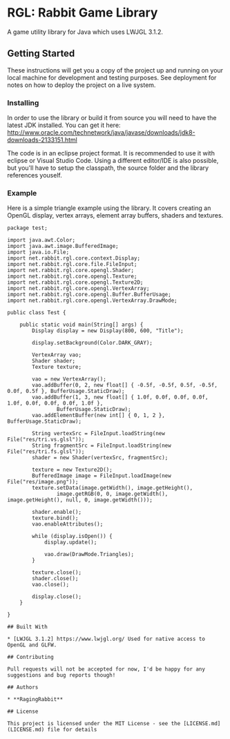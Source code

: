 # RGL: Rabbit Game Library

A game utility library for Java which uses LWJGL 3.1.2.

## Getting Started

These instructions will get you a copy of the project up and running on your local machine for development and testing purposes. See deployment for notes on how to deploy the project on a live system.

### Installing

In order to use the library or build it from source you will need to have the latest JDK installed.
You can get it here:
http://www.oracle.com/technetwork/java/javase/downloads/jdk8-downloads-2133151.html

The code is in an eclipse project format. It is recommended to use it with eclipse or Visual Studio Code.
Using a different editor/IDE is also possible, but you'll have to setup the classpath, the source folder and the library references youself.

### Example

Here is a simple triangle example using the library. It covers creating an OpenGL display, vertex arrays, element array buffers, shaders and textures.

```
package test;

import java.awt.Color;
import java.awt.image.BufferedImage;
import java.io.File;
import net.rabbit.rgl.core.context.Display;
import net.rabbit.rgl.core.file.FileInput;
import net.rabbit.rgl.core.opengl.Shader;
import net.rabbit.rgl.core.opengl.Texture;
import net.rabbit.rgl.core.opengl.Texture2D;
import net.rabbit.rgl.core.opengl.VertexArray;
import net.rabbit.rgl.core.opengl.Buffer.BufferUsage;
import net.rabbit.rgl.core.opengl.VertexArray.DrawMode;

public class Test {

    public static void main(String[] args) {
		Display display = new Display(800, 600, "Title");

		display.setBackground(Color.DARK_GRAY);

		VertexArray vao;
		Shader shader;
		Texture texture;

		vao = new VertexArray();
		vao.addBuffer(0, 2, new float[] { -0.5f, -0.5f, 0.5f, -0.5f, 0.0f, 0.5f }, BufferUsage.StaticDraw);
		vao.addBuffer(1, 3, new float[] { 1.0f, 0.0f, 0.0f, 0.0f, 1.0f, 0.0f, 0.0f, 0.0f, 1.0f },
				BufferUsage.StaticDraw);
		vao.addElementBuffer(new int[] { 0, 1, 2 }, BufferUsage.StaticDraw);

		String vertexSrc = FileInput.loadString(new File("res/tri.vs.glsl"));
		String fragmentSrc = FileInput.loadString(new File("res/tri.fs.glsl"));
		shader = new Shader(vertexSrc, fragmentSrc);

		texture = new Texture2D();
		BufferedImage image = FileInput.loadImage(new File("res/image.png"));
		texture.setData(image.getWidth(), image.getHeight(),
				image.getRGB(0, 0, image.getWidth(), image.getHeight(), null, 0, image.getWidth()));

		shader.enable();
		texture.bind();
		vao.enableAttributes();

		while (display.isOpen()) {
			display.update();

			vao.draw(DrawMode.Triangles);
		}

		texture.close();
		shader.close();
		vao.close();

		display.close();
	}

}

## Built With

* [LWJGL 3.1.2] https://www.lwjgl.org/ Used for native access to OpenGL and GLFW.

## Contributing

Pull requests will not be accepted for now, I'd be happy for any suggestions and bug reports though!

## Authors

* **RagingRabbit**

## License

This project is licensed under the MIT License - see the [LICENSE.md](LICENSE.md) file for details
